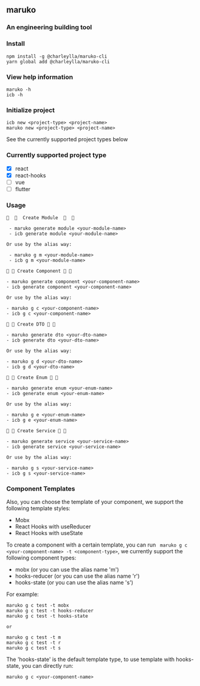 ## maruko

### An engineering building tool

### Install
```
npm install -g @charleylla/maruko-cli
yarn global add @charleylla/maruko-cli
```

### View help information
```
maruko -h
icb -h
```

### Initialize project
```
icb new <project-type> <project-name>
maruko new <project-type> <project-name>
```

See the currently supported project types below

### Currently supported project type

- [x] react
- [x] react-hooks
- [ ] vue
- [ ] flutter

### Usage
```
🍉  🍉  Create Module  🍉  🍉

 - maruko generate module <your-module-name>
 - icb generate module <your-module-name>

Or use by the alias way:

 - maruko g m <your-module-name>
 - icb g m <your-module-name>

🍌 🍌 Create Component 🍌 🍌     
       
- maruko generate component <your-component-name>
- icb generate component <your-component-name>

Or use by the alias way:
   
- maruko g c <your-component-name>
- icb g c <your-component-name>

🍎 🍎 Create DTO 🍎 🍎

- maruko generate dto <your-dto-name>
- icb generate dto <your-dto-name>

Or use by the alias way:

- maruko g d <your-dto-name>
- icb g d <your-dto-name>

🍐 🍐 Create Enum 🍐 🍐  

- maruko generate enum <your-enum-name>
- icb generate enum <your-enum-name>

Or use by the alias way:

- maruko g e <your-enum-name>
- icb g e <your-enum-name>

🍇 🍇 Create Service 🍇 🍇

- maruko generate service <your-service-name>
- icb generate service <your-service-name>

Or use by the alias way:

- maruko g s <your-service-name>
- icb g s <your-service-name>
```

### Component Templates

Also, you can choose the template of your component, we support the following template styles:

- Mobx
- React Hooks with useReducer
- React Hooks with useState

To create a component with a certain template, you can run ``` maruko g c <your-component-name> -t <component-type>```, we currently support the following component types:

- mobx (or you can use the alias name 'm')
- hooks-reducer (or you can use the alias name 'r')
- hooks-state (or you can use the alias name 's')

For example:

```
maruko g c test -t mobx
maruko g c test -t hooks-reducer
maruko g c test -t hooks-state

or 

maruko g c test -t m
maruko g c test -t r
maruko g c test -t s
```

The 'hooks-state' is the default template type, to use template with hooks-state, you can directly run:
```
maruko g c <your-component-name>
```